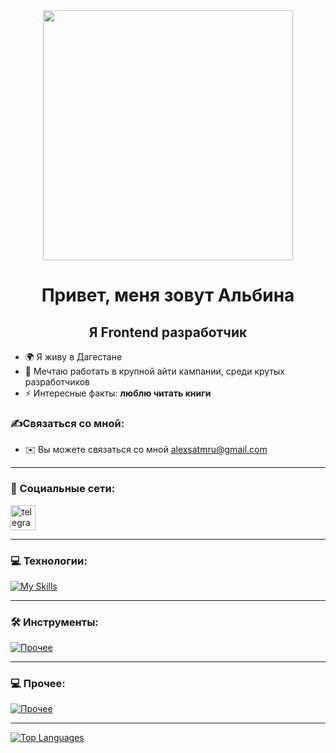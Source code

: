 <div align="center">
  <img width=400 src="https://media.tenor.com/IF2JdxzmyN4AAAAi/coding-girl.gif"  />
</div>

###

<h1 align="center">Привет, меня зовут Альбина</h1>
<h2 align="center">Я Frontend разработчик</h2>


-  🌍  Я живу в Дагестане
-  🌳  Мечтаю работать в крупной айти кампании, среди крутых разработчиков
- ⚡ Интересные факты: **люблю читать книги**


### ✍Связаться со мной:

* ✉️  Вы можете связаться со мной [alexsatmru@gmail.com](mailto:alexsatmru@gmail.com)

---
### 🤝 Социальные сети:

  <div id="badges">
    <a href="https://t.me/AlexsaTm" target="_blank">
      <img src="https://cdn-icons-png.flaticon.com/512/2111/2111646.png" width="40" height="40" alt="telegram group" />
    </a>
  </div>

---
### 💻 Технологии:

[![My Skills](https://skillicons.dev/icons?i=html,css,js,ts,nodejs,git,react,redux,vite,sass&perline=5)](https://skillicons.dev)

---

### 🛠 Инструменты:

[![Прочее](https://skillicons.dev/icons?i=figma,vscode,ps)](https://skillicons.dev)

---
### 💻 Прочее:

[![Прочее](https://skillicons.dev/icons?i=postman,mongodb,ubuntu,yarn,npm,github)](https://skillicons.dev)

<!--### 💻 Codewars:

![codewars](https://www.codewars.com/users/AlexsaTm/badges/large) -->

---
<a href="https://github.com/alexsatm" align="left"><img src="https://github-readme-stats.vercel.app/api/top-langs/?username=alexsatm&langs_count=10&title_color=0891b2&text_color=ffffff&icon_color=0891b2&bg_color=1c1917&hide_border=true&locale=en&custom_title=Top%20%Languages" alt="Top Languages"/></a>

